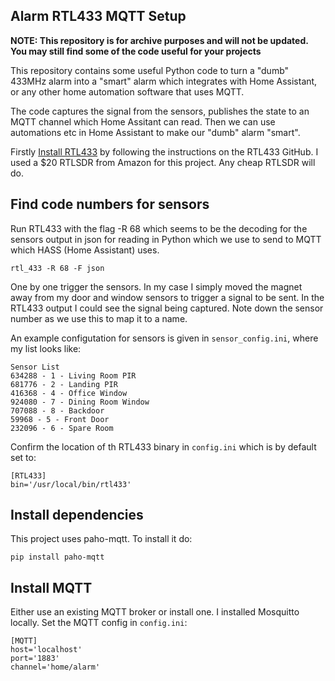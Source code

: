 ## Alarm RTL433 MQTT Setup

**NOTE: This repository is for archive purposes and will not be updated. You may still find some of the code useful for your projects**

This repository contains some useful Python code to turn a "dumb" 433MHz alarm into a "smart" alarm which integrates with Home Assistant, or any other home automation software that uses MQTT.

The code captures the signal from the sensors, publishes the state to an MQTT channel which Home Assitant can read. Then we can use automations etc in Home Assistant to make our "dumb" alarm "smart".

Firstly [Install RTL433](https://github.com/merbanan/rtl_433) by following the instructions on the RTL433 GitHub. I used a $20 RTLSDR from Amazon for this project. Any cheap RTLSDR will do. 

## Find code numbers for sensors

Run RTL433 with the flag -R 68 which seems to be the decoding for the sensors output in json for reading in Python which we use to send to MQTT which HASS (Home Assistant) uses.

```
rtl_433 -R 68 -F json
```

One by one trigger the sensors. In my case I simply moved the magnet away from my door and window sensors to trigger a signal to be sent. In the RTL433 output I could see the signal being captured. Note down the sensor number as we use this to map it to a name. 

An example configutation for sensors is given in `sensor_config.ini`, where my list looks like:

```
Sensor List
634288 - 1 - Living Room PIR
681776 - 2 - Landing PIR
416368 - 4 - Office Window
924080 - 7 - Dining Room Window
707088 - 8 - Backdoor
59968 - 5 - Front Door
232096 - 6 - Spare Room
```

Confirm the location of th RTL433 binary in `config.ini` which is by default set to:

```
[RTL433]
bin='/usr/local/bin/rtl433'
```

## Install dependencies

This project uses paho-mqtt. To install it do:

```
pip install paho-mqtt
```

## Install MQTT

Either use an existing MQTT broker or install one. I installed Mosquitto locally. Set the MQTT config in `config.ini`:

```
[MQTT]
host='localhost'
port='1883'
channel='home/alarm'
```